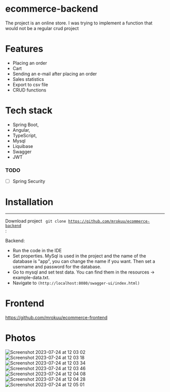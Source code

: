 # ecommerce-backend


The project is an online store. I was trying to implement a function that would not be a regular crud project

#  Features

* Placing an order
* Cart
* Sending an e-mail after placing an order
* Sales statistics
* Export to csv file
* CRUD functions


#  Tech stack

* Spring Boot,
* Angular,
* TypeScript,
* Mysql
* Liquibase
* Swagger
* JWT


### TODO

- [ ] Spring Security



#  Installation

_____
Download project <code> git clone https://github.com/mrokuu/ecommerce-backend </code>:

Backend:
* Run the code in the IDE
* Set properties. MySql is used in the project and the name of the database is "app", you can change the name if you want. Then set a username and password for the database.
* Go to mysql and set test data. You can find them in the resources -> example-data.txt.
* Navigate to `(http://localhost:8080/swagger-ui/index.html)`




#  Frontend

https://github.com/mrokuu/ecommerce-frontend

#  Photos

![Screenshot 2023-07-24 at 12 03 02](https://github.com/mrokuu/ecommerce-backend/assets/107129687/4b9c1ff0-89cb-494d-9e01-9f07674deb57)
![Screenshot 2023-07-24 at 12 03 18](https://github.com/mrokuu/ecommerce-backend/assets/107129687/2bb2f9d6-0cf9-40e4-aec7-d9128982e796)
![Screenshot 2023-07-24 at 12 03 34](https://github.com/mrokuu/ecommerce-backend/assets/107129687/368a9901-1ab1-40b0-b835-f6edc7916da9)
![Screenshot 2023-07-24 at 12 03 46](https://github.com/mrokuu/ecommerce-backend/assets/107129687/a1378722-0639-4417-aa47-2549634405a2)
![Screenshot 2023-07-24 at 12 04 08](https://github.com/mrokuu/ecommerce-backend/assets/107129687/8d233572-0d92-4f4b-8832-6d52945c1fae)
![Screenshot 2023-07-24 at 12 04 28](https://github.com/mrokuu/ecommerce-backend/assets/107129687/67d17d92-61f8-4b73-bfc9-a4e6f755ce32)
![Screenshot 2023-07-24 at 12 05 01](https://github.com/mrokuu/ecommerce-backend/assets/107129687/7cc66773-4a1e-4f7a-aa20-5eefc78f7ddd)





